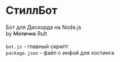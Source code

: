 # СтиллБот
Бот для Дискорда на Node.js\
by ~~Метøчка~~ Rult\
\
`bot.js` - главный скрипт\
`package.json` - файл с инфой для хостинга